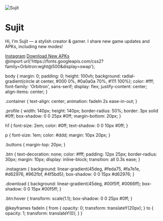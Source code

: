 <!DOCTYPE html>
<html lang="en">
<head>
  <meta charset="UTF-8" />
  <meta name="viewport" content="width=device-width, initial-scale=1.0" />
  <title>Sujit - Stylish Gamer</title>
  <link rel="stylesheet" href="style.css" />
</head>
<body>
  <div class="container">
    <img src="your-photo.jpg" alt="Sujit" class="profile" />
    <h1>Sujit</h1>
    <p>Hi, I'm Sujit — a stylish creator & gamer. I share new game updates and APKs, including new modes!</p>
    <div class="buttons">
      <a href="https://www.instagram.com/__unlucky__sujit__?igsh=MWRkbHE3bmVreXFlNg==" target="_blank" class="btn instagram">Instagram</a>
      <a href="#" class="btn download">Download New APKs</a>
    </div>
  </div>
</body>
</html> @import url('https://fonts.googleapis.com/css2?family=Orbitron:wght@500&display=swap');

body {
  margin: 0;
  padding: 0;
  height: 100vh;
  background: radial-gradient(circle at center, #000 0%, #0a0a0a 70%, #111 100%);
  color: #fff;
  font-family: 'Orbitron', sans-serif;
  display: flex;
  justify-content: center;
  align-items: center;
}

.container {
  text-align: center;
  animation: fadeIn 2s ease-in-out;
}

.profile {
  width: 140px;
  height: 140px;
  border-radius: 50%;
  border: 3px solid #0ff;
  box-shadow: 0 0 25px #0ff;
  margin-bottom: 20px;
}

h1 {
  font-size: 2em;
  color: #0ff;
  text-shadow: 0 0 10px #0ff;
}

p {
  font-size: 1em;
  color: #ddd;
  margin: 10px 20px;
}

.buttons {
  margin-top: 20px;
}

.btn {
  text-decoration: none;
  color: #fff;
  padding: 12px 25px;
  border-radius: 30px;
  margin: 10px;
  display: inline-block;
  transition: all 0.3s ease;
}

.instagram {
  background: linear-gradient(45deg, #feda75, #fa7e1e, #d62976, #962fbf, #4f5bd5);
  box-shadow: 0 0 15px #d62976;
}

.download {
  background: linear-gradient(45deg, #00f5ff, #0066ff);
  box-shadow: 0 0 15px #00f5ff;
}

.btn:hover {
  transform: scale(1.1);
  box-shadow: 0 0 25px #0ff;
}

@keyframes fadeIn {
  from { opacity: 0; transform: translateY(20px); }
  to { opacity: 1; transform: translateY(0); }
}
